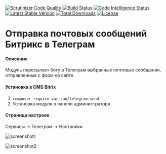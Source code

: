 [![Scrutinizer Code Quality](https://scrutinizer-ci.com/g/varrcan/telegram.send/badges/quality-score.png?b=master)](https://scrutinizer-ci.com/g/varrcan/telegram.send/?branch=master)
[![Build Status](https://scrutinizer-ci.com/g/varrcan/telegram.send/badges/build.png?b=master)](https://scrutinizer-ci.com/g/varrcan/telegram.send/build-status/master)
[![Code Intelligence Status](https://scrutinizer-ci.com/g/varrcan/telegram.send/badges/code-intelligence.svg?b=master)](https://scrutinizer-ci.com/code-intelligence)
[![Latest Stable Version](https://poser.pugx.org/varrcan/telegram.send/v/stable)](https://packagist.org/packages/varrcan/telegram.send)
[![Total Downloads](https://poser.pugx.org/varrcan/telegram.send/downloads)](https://packagist.org/packages/varrcan/telegram.send)
[![License](https://poser.pugx.org/varrcan/telegram.send/license)](https://packagist.org/packages/varrcan/telegram.send)


Отправка почтовых сообщений Битрикс в Телеграм
=====================

#### Описание
Модуль пересылает боту в Телеграм выбранные почтовые сообщения, отправленные с форм на сайте.

#### Установка в CMS Bitrix

1. `composer require varrcan/telegram.send`
2. Установка модуля в панели администратора


#### Страница настроек

Сервисы -> Телеграм -> Настройки

![screenshot1](https://varrcan.me/telegram.send/img12022018341c.png)

![screenshot2](https://varrcan.me/telegram.send/img1202201871ad.png)
